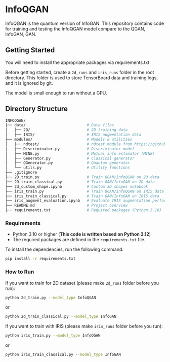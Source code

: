 # InfoQGAN

InfoQGAN is the quantum version of InfoGAN. This repository contains code for training and testing the InfoQGAN model compare to the QGAN, InfoGAN, GAN.

## Getting Started

You will need to install the appropriate packages via requirements.txt.

Before getting started, create a `2d_runs` and `iris_runs` folder in the root directory. This folder is used to store TensorBoard data and training logs, and it is ignored by git.

The model is small enough to run without a GPU.

## Directory Structure

```bash
INFOQGAN/
├── data/                           # Data files
│   ├── 2D/                         # 2D training data
│   ├── IRIS/                       # IRIS augmentation data
├── modules/                        # Models & utilities
│   ├── ndtest/                     # ndtest module from https://github.com/syrte/ndtest
│   ├── Discriminator.py            # Discriminator model
│   ├── MINE.py                     # Mutual info estimator (MINE)
│   ├── Generator.py                # Classical generator
│   ├── QGenerator.py               # Quantum generator
│   └── utils.py                    # Utility functions
├── .gitignore                      
├── 2D_train.py                     # Train QGAN/InfoQGAN on 2D data
├── 2D_train_classical.py           # Train GAN/InfoGAN on 2D data
├── 2d_custom_shape.ipynb           # Custom 2D shapes notebook
├── iris_train.py                   # Train QGAN/InfoQGAN on IRIS data
├── iris_train_classical.py         # Train GAN/InfoGAN on IRIS data
├── iris_augment_evaluation.ipynb   # Evaluate IRIS augmentation performance
├── README.md                       # Project overview
├── requirements.txt                # Required packages (Python 3.10)


```

### Requirements

- Python 3.10 or higher (**This code is written based on Python 3.12**)
- The required packages are defined in the `requirements.txt` file.


To install the dependencies, run the following command:
```bash
pip install -r requirements.txt
```

### How to Run
If you want to train for 2D dataset (please make `2d_runs` folder before you run):
```bash
python 2d_train.py --model_type InfoQGAN
```

or

```bash
python 2d_train_classical.py --model_type InfoGAN
```



If you want to train with IRIS (please make `iris_runs` folder before you run):
```bash
python iris_train.py --model_type InfoQGAN
```

or

```bash
python iris_train_classical.py --model_type InfoGAN
```

